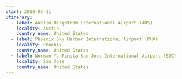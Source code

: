 ```yaml
---
start: 2008-03-11
itinerary:
  - label: Austin-Bergstrom International Airport (AUS)
    locality: Austin
    country_name: United States
  - label: Phoenix Sky Harbor International Airport (PHX)
    locality: Phoenix
    country_name: United States
  - label: Norman Y. Mineta San Jose International Airport (SJC)
    locality: San Jose
    country_name: United States
---
```

